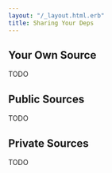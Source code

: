 ```yaml
---
layout: "/_layout.html.erb"
title: Sharing Your Deps
---
```


## Your Own Source

TODO

## Public Sources

TODO

## Private Sources

TODO
